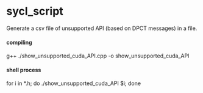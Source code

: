 # sycl_script

Generate a csv file of unsupported API (based on DPCT messages) in a file.


#### compiling ####
g++ ./show_unsupported_cuda_API.cpp -o show_unsupported_cuda_API  

#### shell process ####
for i in *.h; do ./show_unsupported_cuda_API $i; done  
